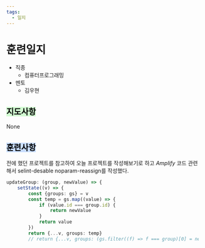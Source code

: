 ```yaml
---
tags:
  - 일지
---
```

# 훈련일지

- 직종
	- 컴퓨터프로그래밍
- 멘토
	- 김우현
## <mark style="background: #BBFABBA6;">지도사항</mark>

None

## <mark style="background: #ADCCFFA6;">훈련사항</mark>

전에 했던 프로젝트를 참고하여 오늘 프로젝트를 작성해보기로 하고
*Amplify* 코드 관련해서 selint-desable noparam-reassign를 작성했다.

```typescript
updateGroup: (group, newValue) => { 
	setState((v) => { 
		const {groups: gs} = v 
		const temp = gs.map((value) => { 
			if (value.id === group.id) { 
				return newValue 
			} 
			return value 
		}) 
		return {...v, groups: temp} 
		// return {...v, groups: (gs.filter((f) => f === group)[0] = newValue)} // HELP })
```